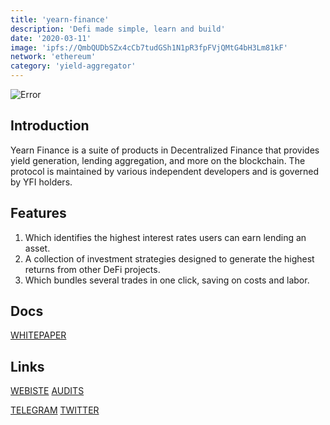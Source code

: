 ```yaml
---
title: 'yearn-finance'
description: 'Defi made simple, learn and build'
date: '2020-03-11'
image: 'ipfs://QmbQUDbSZx4cCb7tudGSh1N1pR3fpFVjQMtG4bH3Lm81kF'
network: 'ethereum'
category: 'yield-aggregator'
---
```


![Error](ipfs://Qmaa3rjcAmjJCw6qVbmcYGaAWzuJNH5xXD8VS5bRvu15W8)

## Introduction
Yearn Finance is a suite of products in Decentralized Finance that provides yield generation, lending aggregation, and more on the blockchain. The protocol is maintained by various independent developers and is governed by YFI holders.

## Features
1.  Which identifies the highest interest rates users can earn lending an asset. 
2.  A collection of investment strategies designed to generate the highest returns from other DeFi projects.
3.  Which bundles several trades in one click, saving on costs and labor.


## Docs

[WHITEPAPER](ipfs://QmW7jpKt3rzehRDwa4eGz2qavoFoMFNBuPEufSEA1gGF9R)

## Links

[WEBISTE](https://yearn.finance/)
[AUDITS](https://www.certik.com/projects/yearn-finance)

[TELEGRAM](https://t.me/iearnfinance)
[TWITTER](https://twitter.com/iearnfinance)